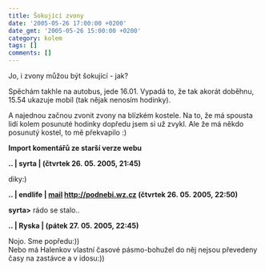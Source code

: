 ```yaml
---
title: Šokující zvony
date: '2005-05-26 17:00:00 +0200'
date_gmt: '2005-05-26 15:00:00 +0200'
category: kolem
tags: []
comments: []
---
```

<p>Jo, i zvony můžou být šokující - jak?</p>
<p>Spěchám takhle na autobus, jede 16.01. Vypadá to, že tak akorát doběhnu, 15.54 ukazuje mobil (tak nějak nenosím hodinky).</p>
<p>A najednou začnou zvonit zvony na blízkém kostele. Na to, že má spousta lidí kolem posunuté hodinky dopředu jsem si už
zvykl. Ale že má někdo posunutý kostel, to mě překvapilo :)</p>
<div class="import-komentaru">
<p><strong>Import komentářů ze starší verze webu</strong></p>
<div class="comment">
<p style="font-weight:bold"><span class="compredmet">..</span> | <span class="comname">syrta</span> | (čtvrtek&nbsp;26.&nbsp;05.&nbsp;2005,&nbsp;21:45)</p>
<p>diky:) </p>
</div>
<div class="comment">
<p style="font-weight:bold"><span class="compredmet">..</span> | <span class="comname">endlife</span> |  <a href="mailto:jan.martinek@post.cz">mail</a>  <a href="http://jan-martinek.com">http://podnebi.wz.cz</a> (čtvrtek&nbsp;26.&nbsp;05.&nbsp;2005,&nbsp;22:50)</p>
<p><strong>syrta&gt;</strong> rádo se stalo.. </p>
</div>
<div class="comment">
<p style="font-weight:bold"><span class="compredmet">..</span> | <span class="comname">Ryska</span> | (pátek&nbsp;27.&nbsp;05.&nbsp;2005,&nbsp;22:45)</p>
<p>Nojo. Sme popředu:)) <br> Nebo má Halenkov vlastní časové pásmo-bohužel do něj nejsou převedeny časy na zastávce a v idosu:)) </p>
</div>
</div>
